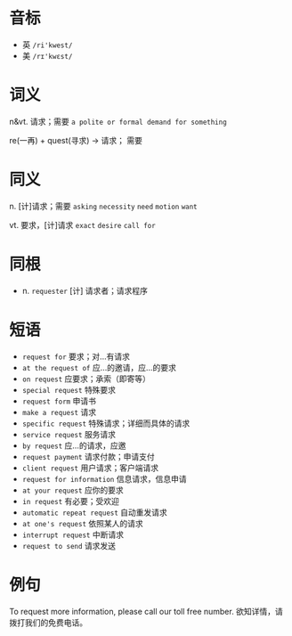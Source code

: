 # 音标

- 英 `/ri'kwest/`
- 美 `/rɪ'kwɛst/`

# 词义

n&vt. 请求；需要
`a polite or formal demand for something`



re(一再) + quest(寻求) → 请求； 需要

# 同义

n. [计]请求；需要
`asking` `necessity` `need` `motion` `want`

vt. 要求，[计]请求
`exact` `desire` `call for`

# 同根

- n. `requester` [计] 请求者；请求程序

# 短语

- `request for` 要求；对…有请求
- `at the request of` 应…的邀请，应…的要求
- `on request` 应要求；承索（即寄等）
- `special request` 特殊要求
- `request form` 申请书
- `make a request` 请求
- `specific request` 特殊请求；详细而具体的请求
- `service request` 服务请求
- `by request` 应…的请求，应邀
- `request payment` 请求付款；申请支付
- `client request` 用户请求；客户端请求
- `request for information` 信息请求，信息申请
- `at your request` 应你的要求
- `in request` 有必要；受欢迎
- `automatic repeat request` 自动重发请求
- `at one's request` 依照某人的请求
- `interrupt request` 中断请求
- `request to send` 请求发送

# 例句

To request more information, please call our toll free number.
欲知详情，请拨打我们的免费电话。


